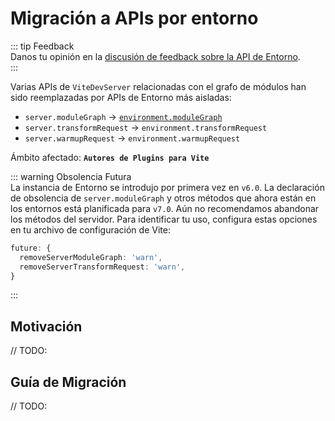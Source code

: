 # Migración a APIs por entorno

::: tip Feedback  
Danos tu opinión en la [discusión de feedback sobre la API de Entorno](https://github.com/vite/vite/discussions/16358).  
:::

Varias APIs de `ViteDevServer` relacionadas con el grafo de módulos han sido reemplazadas por APIs de Entorno más aisladas:

- `server.moduleGraph` -> [`environment.moduleGraph`](/guide/api-environment#separate-module-graphs)
- `server.transformRequest` -> `environment.transformRequest`
- `server.warmupRequest` -> `environment.warmupRequest`

Ámbito afectado: **`Autores de Plugins para Vite`**

::: warning Obsolencia Futura  
La instancia de Entorno se introdujo por primera vez en `v6.0`. La declaración de obsolencia de `server.moduleGraph` y otros métodos que ahora están en los entornos está planificada para `v7.0`. Aún no recomendamos abandonar los métodos del servidor. Para identificar tu uso, configura estas opciones en tu archivo de configuración de Vite:

```ts
future: {
  removeServerModuleGraph: 'warn',
  removeServerTransformRequest: 'warn',
}
```

:::

## Motivación

// TODO:

## Guía de Migración

// TODO:
